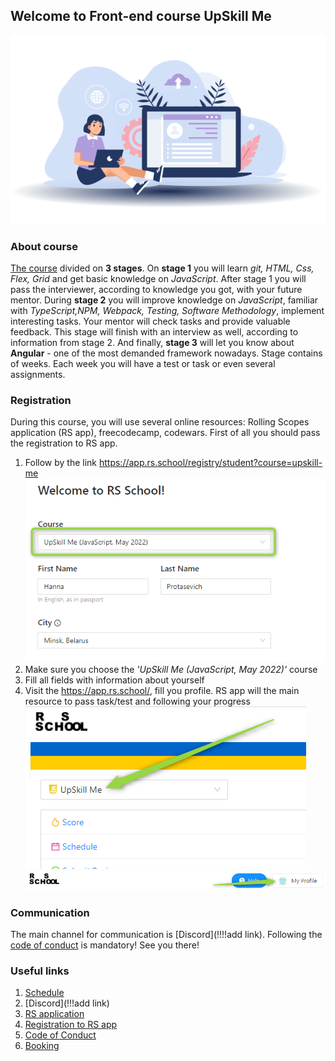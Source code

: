 ## Welcome to Front-end course UpSkill Me

![Welcome](img.png)

### About course
[The course](../README.md) divided on **3 stages**.
On **stage 1** you will learn *git, HTML, Css, Flex, Grid* and get basic knowledge on *JavaScript*. After stage 1 you will pass the interviewer, according to knowledge you got,  with your future mentor.
During **stage 2** you will improve knowledge on *JavaScript*, familiar with *TypeScript,NPM, Webpack, Testing, Software Methodology*,  implement interesting tasks. Your mentor will check tasks and provide valuable feedback. This stage  will finish with an interview as well, according to information from stage 2.
And finally, **stage 3** will let you know about **Angular** - one of the most demanded framework nowadays.
Stage contains of weeks. Each week you will have a test or task or even several assignments.

### Registration
During this course, you will use several online resources: Rolling Scopes application (RS app), freecodecamp, codewars. First of all you should pass the registration to RS app.
1. Follow by the link https://app.rs.school/registry/student?course=upskill-me
![Registration](../images/img.png)
2. Make sure you choose the *'UpSkill Me (JavaScript, May 2022)'* course
3. Fill all fields with information about yourself
4. Visit the https://app.rs.school/, fill you profile. RS app will the main resource to pass task/test and following your progress
![RSApp](../images/img_1.png)
![Profile](../images/img_2.png)

### Communication
The main channel for communication is [Discord](!!!!add link). Following the [code of conduct](https://docs.app.rs.school/#/code-of-conduct) is mandatory!
See you there!


### Useful links
1. [Schedule](../../UpSkillMe/README.md)
2. [Discord](!!!add link)
3. [RS application](https://app.rs.school/)
4. [Registration to RS app](https://app.rs.school/registry/student?course=upskill-me)
5. [Code of Conduct](https://docs.app.rs.school/#/code-of-conduct)
6. [Booking](https://booking.lab.epam.com/)